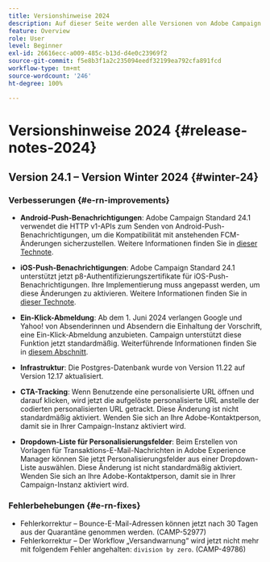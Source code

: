 ```yaml
---
title: Versionshinweise 2024
description: Auf dieser Seite werden alle Versionen von Adobe Campaign Standard von 2024 aufgelistet.
feature: Overview
role: User
level: Beginner
exl-id: 26616ecc-a009-485c-b13d-d4e0c23969f2
source-git-commit: f5e8b3f1a2c235094eedf32199ea792cfa891fcd
workflow-type: tm+mt
source-wordcount: '246'
ht-degree: 100%

---
```


# Versionshinweise 2024 {#release-notes-2024}

## Version 24.1 – Version Winter 2024 {#winter-24}

### Verbesserungen {#e-rn-improvements}

* **Android-Push-Benachrichtigungen**: Adobe Campaign Standard 24.1 verwendet die HTTP v1-APIs zum Senden von Android-Push-Benachrichtigungen, um die Kompatibilität mit anstehenden FCM-Änderungen sicherzustellen. Weitere Informationen finden Sie in [dieser Technote](../../administration/using/push-technote.md).

* **iOS-Push-Benachrichtigungen**: Adobe Campaign Standard 24.1 unterstützt jetzt p8-Authentifizierungszertifikate für iOS-Push-Benachrichtigungen. Ihre Implementierung muss angepasst werden, um diese Änderungen zu aktivieren. Weitere Informationen finden Sie in [dieser Technote](../../administration/using/push-technote.md).

* **Ein-Klick-Abmeldung**: Ab dem 1. Juni 2024 verlangen Google und Yahoo! von Absenderinnen und Absendern die Einhaltung der Vorschrift, eine Ein-Klick-Abmeldung anzubieten. Campaign unterstützt diese Funktion jetzt standardmäßig. Weiterführende Informationen finden Sie in [diesem Abschnitt](../../administration/using/configuring-email-channel.md#list-of-email-smtp-parameters).

* **Infrastruktur**: Die Postgres-Datenbank wurde von Version 11.22 auf Version 12.17 aktualisiert.

* **CTA-Tracking**: Wenn Benutzende eine personalisierte URL öffnen und darauf klicken, wird jetzt die aufgelöste personalisierte URL anstelle der codierten personalisierten URL getrackt. Diese Änderung ist nicht standardmäßig aktiviert. Wenden Sie sich an Ihre Adobe-Kontaktperson, damit sie in Ihrer Campaign-Instanz aktiviert wird.

* **Dropdown-Liste für Personalisierungsfelder**: Beim Erstellen von Vorlagen für Transaktions-E-Mail-Nachrichten in Adobe Experience Manager können Sie jetzt Personalisierungsfelder aus einer Dropdown-Liste auswählen. Diese Änderung ist nicht standardmäßig aktiviert. Wenden Sie sich an Ihre Adobe-Kontaktperson, damit sie in Ihrer Campaign-Instanz aktiviert wird.

### Fehlerbehebungen {#e-rn-fixes}

* Fehlerkorrektur – Bounce-E-Mail-Adressen können jetzt nach 30 Tagen aus der Quarantäne genommen werden. (CAMP-52977)
* Fehlerkorrektur – Der Workflow „Versandwarnung“ wird jetzt nicht mehr mit folgendem Fehler angehalten: `division by zero`. (CAMP-49786)
